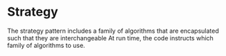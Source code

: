 # Strategy

The strategy pattern includes a family of algorithms that are encapsulated such that they are interchangeable
At run time, the code instructs which family of algorithms to use. 

